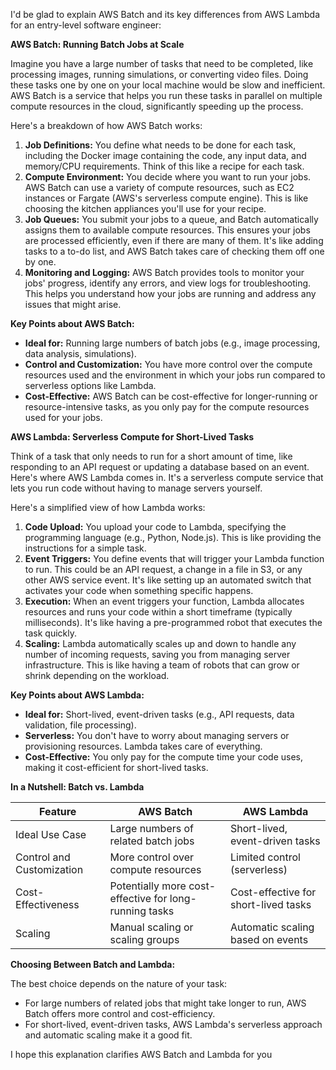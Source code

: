 I'd be glad to explain AWS Batch and its key differences from AWS Lambda for an entry-level software engineer:

**AWS Batch: Running Batch Jobs at Scale**

Imagine you have a large number of tasks that need to be completed, like processing images, running simulations, or converting video files. Doing these tasks one by one on your local machine would be slow and inefficient. AWS Batch is a service that helps you run these tasks in parallel on multiple compute resources in the cloud, significantly speeding up the process.

Here's a breakdown of how AWS Batch works:

1. **Job Definitions:** You define what needs to be done for each task, including the Docker image containing the code, any input data, and memory/CPU requirements. Think of this like a recipe for each task.
2. **Compute Environment:** You decide where you want to run your jobs. AWS Batch can use a variety of compute resources, such as EC2 instances or Fargate (AWS's serverless compute engine). This is like choosing the kitchen appliances you'll use for your recipe.
3. **Job Queues:** You submit your jobs to a queue, and Batch automatically assigns them to available compute resources. This ensures your jobs are processed efficiently, even if there are many of them. It's like adding tasks to a to-do list, and AWS Batch takes care of checking them off one by one.
4. **Monitoring and Logging:** AWS Batch provides tools to monitor your jobs' progress, identify any errors, and view logs for troubleshooting. This helps you understand how your jobs are running and address any issues that might arise.

**Key Points about AWS Batch:**

- **Ideal for:** Running large numbers of batch jobs (e.g., image processing, data analysis, simulations).
- **Control and Customization:** You have more control over the compute resources used and the environment in which your jobs run compared to serverless options like Lambda.
- **Cost-Effective:** AWS Batch can be cost-effective for longer-running or resource-intensive tasks, as you only pay for the compute resources used for your jobs.

**AWS Lambda: Serverless Compute for Short-Lived Tasks**

Think of a task that only needs to run for a short amount of time, like responding to an API request or updating a database based on an event. Here's where AWS Lambda comes in. It's a serverless compute service that lets you run code without having to manage servers yourself.

Here's a simplified view of how Lambda works:

1. **Code Upload:** You upload your code to Lambda, specifying the programming language (e.g., Python, Node.js). This is like providing the instructions for a simple task.
2. **Event Triggers:** You define events that will trigger your Lambda function to run. This could be an API request, a change in a file in S3, or any other AWS service event. It's like setting up an automated switch that activates your code when something specific happens.
3. **Execution:** When an event triggers your function, Lambda allocates resources and runs your code within a short timeframe (typically milliseconds). It's like having a pre-programmed robot that executes the task quickly.
4. **Scaling:** Lambda automatically scales up and down to handle any number of incoming requests, saving you from managing server infrastructure. This is like having a team of robots that can grow or shrink depending on the workload.

**Key Points about AWS Lambda:**

- **Ideal for:** Short-lived, event-driven tasks (e.g., API requests, data validation, file processing).
- **Serverless:** You don't have to worry about managing servers or provisioning resources. Lambda takes care of everything.
- **Cost-Effective:** You only pay for the compute time your code uses, making it cost-efficient for short-lived tasks.

**In a Nutshell: Batch vs. Lambda**

| Feature          | AWS Batch                               | AWS Lambda                                  |
|------------------|-----------------------------------------|---------------------------------------------|
| Ideal Use Case   | Large numbers of related batch jobs     | Short-lived, event-driven tasks           |
| Control and Customization | More control over compute resources        | Limited control (serverless)                 |
| Cost-Effectiveness | Potentially more cost-effective for long-running tasks | Cost-effective for short-lived tasks         |
| Scaling           | Manual scaling or scaling groups        | Automatic scaling based on events             |

**Choosing Between Batch and Lambda:**

The best choice depends on the nature of your task:

- For large numbers of related jobs that might take longer to run, AWS Batch offers more control and cost-efficiency.
- For short-lived, event-driven tasks, AWS Lambda's serverless approach and automatic scaling make it a good fit.

I hope this explanation clarifies AWS Batch and Lambda for you
